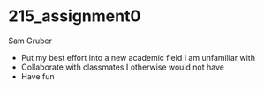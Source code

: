 # 215_assignment0
Sam Gruber
- Put my best effort into a new academic field I am unfamiliar with
- Collaborate with classmates I otherwise would not have
- Have fun
